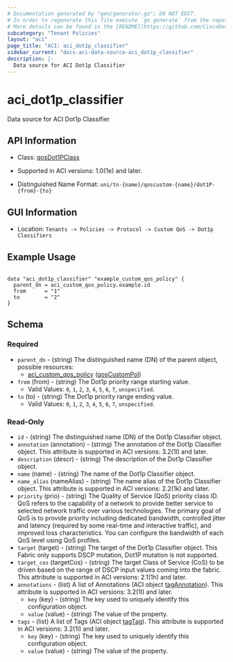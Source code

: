 ```yaml
---
# Documentation generated by "gen/generator.go"; DO NOT EDIT.
# In order to regenerate this file execute `go generate` from the repository root.
# More details can be found in the [README](https://github.com/CiscoDevNet/terraform-provider-aci/blob/master/README.md).
subcategory: "Tenant Policies"
layout: "aci"
page_title: "ACI: aci_dot1p_classifier"
sidebar_current: "docs-aci-data-source-aci_dot1p_classifier"
description: |-
  Data source for ACI Dot1p Classifier
---
```


# aci_dot1p_classifier #

Data source for ACI Dot1p Classifier

## API Information ##

* Class: [qosDot1PClass](https://pubhub.devnetcloud.com/media/model-doc-latest/docs/app/index.html#/objects/qosDot1PClass/overview)

* Supported in ACI versions: 1.0(1e) and later.

* Distinguished Name Format: `uni/tn-{name}/qoscustom-{name}/dot1P-{from}-{to}`

## GUI Information ##

* Location: `Tenants -> Policies -> Protocol -> Custom QoS -> Dot1p Classifiers`

## Example Usage ##

```hcl

data "aci_dot1p_classifier" "example_custom_qos_policy" {
  parent_dn = aci_custom_qos_policy.example.id
  from      = "1"
  to        = "2"
}

```

## Schema ##

### Required ###

* `parent_dn` - (string) The distinguished name (DN) of the parent object, possible resources:
  - [aci_custom_qos_policy](https://registry.terraform.io/providers/CiscoDevNet/aci/latest/docs/resources/custom_qos_policy) ([qosCustomPol](https://pubhub.devnetcloud.com/media/model-doc-latest/docs/app/index.html#/objects/qosCustomPol/overview))
* `from` (from) - (string) The Dot1p priority range starting value.
  - Valid Values: `0`, `1`, `2`, `3`, `4`, `5`, `6`, `7`, `unspecified`.
* `to` (to) - (string) The Dot1p priority range ending value.
  - Valid Values: `0`, `1`, `2`, `3`, `4`, `5`, `6`, `7`, `unspecified`.

### Read-Only ###

* `id` - (string) The distinguished name (DN) of the Dot1p Classifier object.
* `annotation` (annotation) - (string) The annotation of the Dot1p Classifier object. This attribute is supported in ACI versions: 3.2(1l) and later.
* `description` (descr) - (string) The description of the Dot1p Classifier object.
* `name` (name) - (string) The name of the Dot1p Classifier object.
* `name_alias` (nameAlias) - (string) The name alias of the Dot1p Classifier object. This attribute is supported in ACI versions: 2.2(1k) and later.
* `priority` (prio) - (string) The Quality of Service (QoS) priority class ID. QoS refers to the capability of a network to provide better service to selected network traffic over various technologies. The primary goal of QoS is to provide priority including dedicated bandwidth, controlled jitter and latency (required by some real-time and interactive traffic), and improved loss characteristics. You can configure the bandwidth of each QoS level using QoS profiles.
* `target` (target) - (string) The target of the Dot1p Classifier object. This Fabric only supports DSCP mutation, Dot1P mutation is not supported.
* `target_cos` (targetCos) - (string) The target Class of Service (CoS) to be driven based on the range of DSCP input values coming into the fabric. This attribute is supported in ACI versions: 2.1(1h) and later.
* `annotations` - (list) A list of Annotations (ACI object [tagAnnotation](https://pubhub.devnetcloud.com/media/model-doc-latest/docs/app/index.html#/objects/tagAnnotation/overview)). This attribute is supported in ACI versions: 3.2(1l) and later.
    * `key` (key) - (string) The key used to uniquely identify this configuration object.
    * `value` (value) - (string) The value of the property.
* `tags` - (list) A list of Tags (ACI object [tagTag](https://pubhub.devnetcloud.com/media/model-doc-latest/docs/app/index.html#/objects/tagTag/overview)). This attribute is supported in ACI versions: 3.2(1l) and later.
    * `key` (key) - (string) The key used to uniquely identify this configuration object.
    * `value` (value) - (string) The value of the property.
